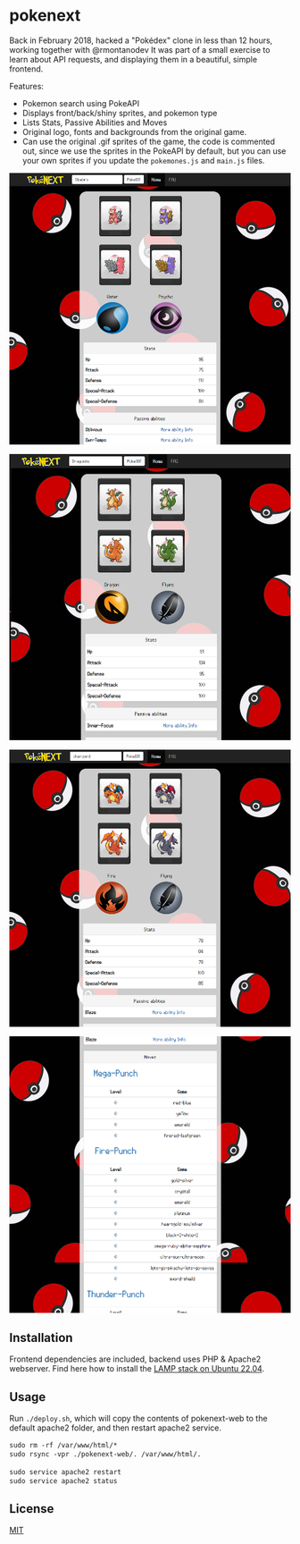 # pokenext

Back in February 2018, hacked a "Pokédex" clone in less than 12 hours, working together with @rmontanodev
It was part of a small exercise to learn about API requests, and displaying them in a beautiful, simple frontend.

Features:
- Pokemon search using PokeAPI
- Displays front/back/shiny sprites, and pokemon type
- Lists Stats, Passive Abilities and Moves
- Original logo, fonts and backgrounds from the original game.
- Can use the original .gif sprites of the game, the code is commented out, since we use the sprites in the PokeAPI by default, but you can use your own sprites if you update the `pokemones.js` and `main.js` files.

![](Screenshot_1.png)

![](Screenshot_2.png)

![](Screenshot_4.png)

![](Screenshot_5.png)




## Installation

Frontend dependencies are included, backend uses PHP & Apache2 webserver.
Find here how to install the [LAMP stack on Ubuntu 22.04](https://www.digitalocean.com/community/tutorials/how-to-install-linux-apache-mysql-php-lamp-stack-on-ubuntu-22-04).


## Usage

Run `./deploy.sh`, which will copy the contents of pokenext-web to the default apache2 folder, and then restart apache2 service.

```
sudo rm -rf /var/www/html/*
sudo rsync -vpr ./pokenext-web/. /var/www/html/.

sudo service apache2 restart
sudo service apache2 status
```

## License

[MIT](https://choosealicense.com/licenses/mit/)